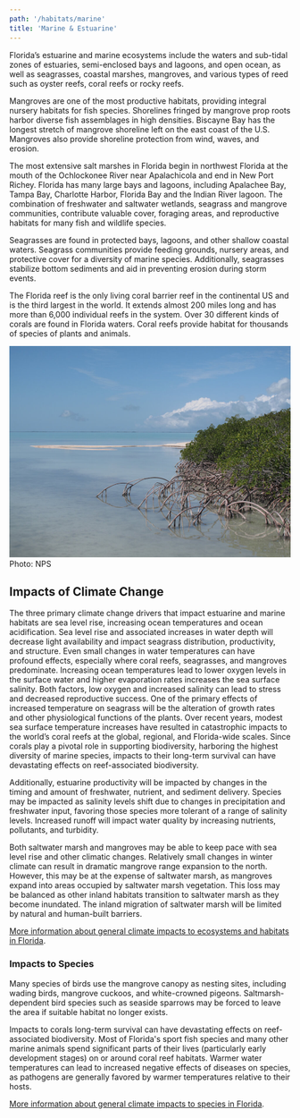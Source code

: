 ```yaml
---
path: '/habitats/marine'
title: 'Marine & Estuarine'
---
```


<content-header icon="marine_estuarine_ecosystems" title="Marine & Estuarine Ecosystems"></content-header>

Florida’s estuarine and marine ecosystems include the waters and sub-tidal zones of estuaries, semi-enclosed bays and lagoons, and open ocean, as well as seagrasses, coastal marshes, mangroves, and various types of reed such as oyster reefs, coral reefs or rocky reefs.  

Mangroves are one of the most productive habitats, providing integral nursery habitats for fish species.  Shorelines fringed by mangrove prop roots harbor diverse fish assemblages in high densities. Biscayne Bay has the longest stretch of mangrove shoreline left on the east coast of the U.S. Mangroves also provide shoreline protection from wind, waves, and erosion. 

The most extensive salt marshes in Florida begin in northwest Florida at the mouth of the Ochlockonee River near Apalachicola and end in New Port Richey.  Florida has many large bays and lagoons, including Apalachee Bay, Tampa Bay, Charlotte Harbor, Florida Bay and the Indian River lagoon. The combination of freshwater and saltwater wetlands, seagrass and mangrove communities, contribute valuable cover, foraging areas, and reproductive habitats for many fish and wildlife species. 

Seagrasses are found in protected bays, lagoons, and other shallow coastal waters.  Seagrass communities provide feeding grounds, nursery areas, and protective cover for a diversity of marine species.  Additionally, seagrasses stabilize bottom sediments and aid in preventing erosion during storm events. 

The Florida reef is the only living coral barrier reef in the continental US and is the third largest in the world.  It extends almost 200 miles long and has more than 6,000 individual reefs in the system.  Over 30 different kinds of corals are found in Florida waters. Coral reefs provide habitat for thousands of species of plants and animals.

<div class=""><img src="5000.jpg" alt="Photo for Marine & Estuarine"/>
<figcaption>Photo: NPS</figcaption></div>

## Impacts of Climate Change

The three primary climate change drivers that impact estuarine and marine habitats are sea level rise, increasing ocean temperatures and ocean acidification.  Sea level rise and associated increases in water depth will decrease light availability and impact seagrass distribution, productivity, and structure.  Even small changes in water temperatures can have profound effects, especially where coral reefs, seagrasses, and mangroves predominate.    Increasing ocean temperatures lead to lower oxygen levels in the surface water and higher evaporation rates increases the sea surface salinity.  Both factors, low oxygen and increased salinity can lead to stress and decreased reproductive success.  One of the primary effects of increased temperature on seagrass will be the alteration of growth rates and other physiological functions of the plants.  Over recent years, modest sea surface temperature increases have resulted in catastrophic impacts to the world’s coral reefs at the global, regional, and Florida-wide scales.  Since corals play a pivotal role in supporting biodiversity, harboring the highest diversity of marine species, impacts to their long-term survival can have devastating effects on reef-associated biodiversity.  

Additionally, estuarine productivity will be impacted by changes in the timing and amount of freshwater, nutrient, and sediment delivery.  Species may be impacted as salinity levels shift due to changes in precipitation and freshwater input, favoring those species more tolerant of a range of salinity levels.  Increased runoff will impact water quality by increasing nutrients, pollutants, and turbidity.   

Both saltwater marsh and mangroves may be able to keep pace with sea level rise and other climatic changes. Relatively small changes in winter climate can result in dramatic mangrove range expansion to the north.  However, this may be at the expense of saltwater marsh, as mangroves expand into areas occupied by saltwater marsh vegetation. This loss may be balanced as other inland habitats transition to saltwater marsh as they become inundated.  The inland migration of saltwater marsh will be limited by natural and human-built barriers.

[More information about general climate impacts to ecosystems and habitats in Florida](/impacts/habitats).

### Impacts to Species

Many species of birds use the mangrove canopy as nesting sites, including wading birds, mangrove cuckoos, and white-crowned pigeons. Saltmarsh-dependent bird species such as seaside sparrows may be forced to leave the area if suitable habitat no longer exists. 

Impacts to corals long-term survival can have devastating effects on reef-associated biodiversity. Most of Florida's sport fish species and many other marine animals spend significant parts of their lives (particularly early development stages) on or around coral reef habitats.  Warmer water temperatures can lead to increased negative effects of diseases on species, as pathogens are generally favored by warmer temperatures relative to their hosts.

[More information about general climate impacts to species in Florida](/impacts/species).
